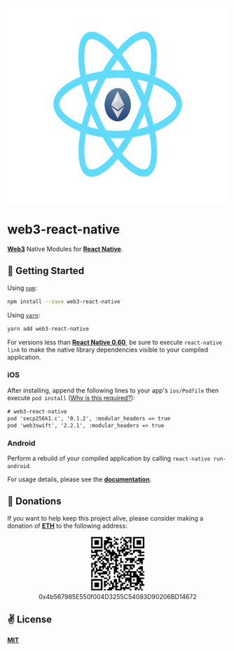 <p align="center">
  <a href="https://github.com/cawfree/web3-react-native" alt="web3-react-native">
    <img src="./public/logo.png" width="640" height="452" />
  </a>
</p>

# web3-react-native
[**Web3**](https://web3js.readthedocs.io/en/v1.2.6/) Native Modules for [**React Native**](https://reactnative.dev/).

## 🚀 Getting Started

Using [`npm`]():

```bash
npm install --save web3-react-native
```

Using [`yarn`]():

```bash
yarn add web3-react-native
```

For versions less than [**React Native 0.60**](https://reactnative.dev/blog/2019/07/03/version-60), be sure to execute `react-native link` to make the native library dependencies visible to your compiled application.

### iOS
After installing, append the following lines to your app's `ios/Podfile` then execute `pod install` ([Why is this required?](./web3-react-native.podspec)):

```
# web3-react-native
pod 'secp256k1.c', '0.1.2', :modular_headers => true
pod 'web3swift', '2.2.1', :modular_headers => true
```

### Android
Perform a rebuild of your compiled application by calling `react-native run-android`.

For usage details, please see the [**documentation**](./docs).

## 🌠 Donations

If you want to help keep this project alive,  please consider making a donation of [**ETH**](https://ethereum.org/) to the following address:

<p align="center">
  <a href="https://github.com/cawfree/web3-react-native" alt="web3-react-native">
    <img src="./public/qr.png" width="128" height="128" />
  </a>
  <br />
  0x4b567985E550f004D3255C54083D90206BD14672
</p>

## ✌️ License
[**MIT**](./LICENSE)
